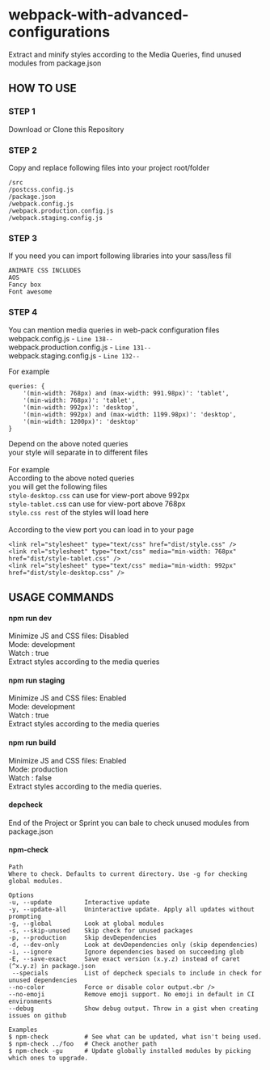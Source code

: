 # webpack-with-advanced-configurations
Extract and minify styles according to the Media Queries, find unused modules from package.json


## HOW TO USE

### STEP 1

Download or Clone this Repository


### STEP 2

Copy and replace following files into your project root/folder <br/>
```
/src
/postcss.config.js
/package.json
/webpack.config.js
/webpack.production.config.js
/webpack.staging.config.js
```

### STEP 3
If you need you can import following libraries into your sass/less fil <br/>
```
ANIMATE CSS INCLUDES
AOS
Fancy box
Font awesome
```

### STEP 4

You can mention media queries in web-pack configuration files <br/>
webpack.config.js  - `Line 138--`<br/>
webpack.production.config.js  - `Line 131--`<br/>
webpack.staging.config.js  - `Line 132--`<br/>

For example<br />
```
queries: {
	'(min-width: 768px) and (max-width: 991.98px)': 'tablet',
	'(min-width: 768px)': 'tablet',
	'(min-width: 992px)': 'desktop',
	'(min-width: 992px) and (max-width: 1199.98px)': 'desktop',
	'(min-width: 1200px)': 'desktop'
}
```
Depend on the above noted queries<br /> 
your style will separate in to different files<br />
<br />
For example<br />
According to the above noted queries<br />
you will get the following files<br />
`style-desktop.css` can use for view-port above 992px<br />
`style-tablet.cs`s can use for view-port above 768px<br />
`style.css rest` of the styles will load here<br />
<br />
According to the view port you can load in to your page <br />
```
<link rel="stylesheet" type="text/css" href="dist/style.css" />
<link rel="stylesheet" type="text/css" media="min-width: 768px" href="dist/style-tablet.css" />
<link rel="stylesheet" type="text/css" media="min-width: 992px" href="dist/style-desktop.css" />
```

## USAGE COMMANDS

#### npm run dev
  Minimize JS and CSS files: Disabled<br />
  Mode: development<br />
  Watch : true<br />
  Extract styles according to the media queries<br />
  
#### npm run staging 
  Minimize JS and CSS files: Enabled<br />
  Mode: development<br />
  Watch : true<br />
  Extract styles according to the media queries<br />
  
#### npm run build
  Minimize JS and CSS files: Enabled<br />
  Mode: production<br />
  Watch : false<br />
  Extract styles according to the media queries.<br />
  
#### depcheck
   End of the Project or Sprint you can bale to check unused modules from package.json<br />
   
#### npm-check 
```
Path 
Where to check. Defaults to current directory. Use -g for checking global modules. 

Options
-u, --update         Interactive update
-y, --update-all     Uninteractive update. Apply all updates without prompting
-g, --global         Look at global modules
-s, --skip-unused    Skip check for unused packages
-p, --production     Skip devDependencies
-d, --dev-only       Look at devDependencies only (skip dependencies)
-i, --ignore         Ignore dependencies based on succeeding glob
-E, --save-exact     Save exact version (x.y.z) instead of caret (^x.y.z) in package.json
 --specials          List of depcheck specials to include in check for unused dependencies
--no-color           Force or disable color output.<br />
--no-emoji           Remove emoji support. No emoji in default in CI environments
--debug              Show debug output. Throw in a gist when creating issues on github

Examples
$ npm-check          # See what can be updated, what isn't being used.
$ npm-check ../foo   # Check another path
$ npm-check -gu      # Update globally installed modules by picking which ones to upgrade.
```
